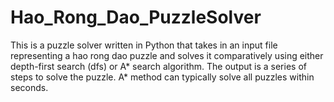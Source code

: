 # Hao_Rong_Dao_PuzzleSolver
This is a puzzle solver written in Python that takes in an input file representing a hao rong dao puzzle and solves it comparatively using either depth-first search (dfs) or A* search algorithm. The output is a series of steps to solve the puzzle. A* method can typically solve all puzzles within seconds. 

